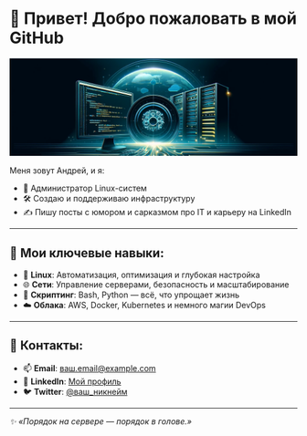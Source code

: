 # 👋 Привет! Добро пожаловать в мой GitHub

![Header Image](./header.png)

Меня зовут Андрей, и я:
- 🌟 Администратор Linux-систем
- 🛠️ Создаю и поддерживаю инфраструктуру
- ✍️ Пишу посты с юмором и сарказмом про IT и карьеру на LinkedIn

---

## 🚀 Мои ключевые навыки:
- 🐧 **Linux**: Автоматизация, оптимизация и глубокая настройка
- 🌐 **Сети**: Управление серверами, безопасность и масштабирование
- 📜 **Скриптинг**: Bash, Python — всё, что упрощает жизнь
- ☁️ **Облака**: AWS, Docker, Kubernetes и немного магии DevOps

---

## 💬 Контакты:

- 📫 **Email**: [ваш.email@example.com](mailto:ваш.email@example.com)
- 💼 **LinkedIn**: [Мой профиль](https://linkedin.com/in/ваш_профиль)
- 🐦 **Twitter**: [@ваш_никнейм](https://twitter.com/ваш_никнейм)

---

*✨ «Порядок на сервере — порядок в голове.»*

